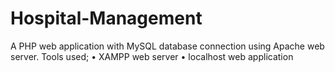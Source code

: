 # Hospital-Management
A PHP web application with MySQL database connection using Apache web server.  Tools used; • XAMPP web server • localhost web application
